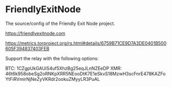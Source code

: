 # FriendlyExitNode
The source/config of the Friendly Exit Node project.  

https://friendlyexitnode.com  

https://metrics.torproject.org/rs.html#details/6759B71CE9D7A3DE0401B500605F394837403FEB

Support the relay with the following options:

BTC: 1CZgpUkGAUiS4uf5XhzBg25eqJLnNZEeDP
XMR: 46t6k958obeSg2oRNKpXRR5NEooDtK7E1eSkvS18MzwH3scFnrE478KAZFoYtFiRVmirNjNeZyVKRdr2ookuZMyyLR3PuAL

